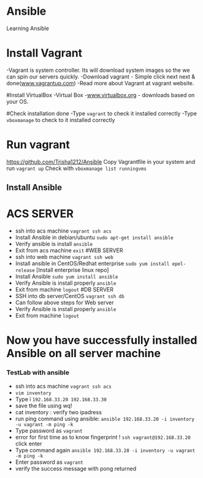 # Ansible
Learning Ansible

# Install Vagrant
-Vagrant is system controller. Its will download system images so the we can spin our servers quickly.
-Download vagrant - Simple click next next & done(www.vagrantup.com)
-Read more about Vagrant at vagrant website.


#Install VirtualBox
-Virtual Box
-www.virtualbox.org - downloads based on your OS. 

#Check installation done 
-Type `vagrant` to check it installed correctly
-Type `vboxmanage` to check to it installed correctly

# Run vagrant
https://github.com/Trisha1212/Ansible
Copy Vagrantfile in your system and run `vagrant up`
Check with `vboxmanage list runningvms`

## Install Ansible
# ACS SERVER
- ssh into acs machine `vagrant ssh acs` 
- Install Ansible in debian/ubuntu `sudo apt-get install ansible` 
- Verify ansible is install `ansible`
- Exit from acs machine `exit`
#WEB SERVER
- ssh into web machine `vagrant ssh web`
- Install ansible in CentOS/Redhat enterprise `sudo yum install epel-release` [Install enterprise linux repo]
- Install Ansible `sudo yum install ansible`
- Verify Ansible is install properly `ansible`
- Exit from machine `logout`
#DB SERVER
- SSH into db server/CentOS `vagrant ssh db`
- Can follow above steps for Web server
- Verify Ansible is install properly `ansible`
- Exit from machine `logout`
# Now you have successfully installed Ansible on all server machine

### TestLab with ansible
- ssh into acs machine `vagrant ssh acs` 
- `vim inventory` 
- Type i 
`
192.168.33.20
192.168.33.30
`
- save the file using wq!
- cat inventory : verify two ipadress
- run ping command using ansible: `ansible 192.168.33.20 -i inventory -u vagrant -m ping -k`
- Type password as `vagrant`
- error for first time as to know fingerprint ! `ssh vagrant@192.168.33.20` click enter
- Type command again `ansible 192.168.33.20 -i inventory -u vagrant -m ping -k`
- Enter password as `vagrant`
- verify the success message with pong returned
